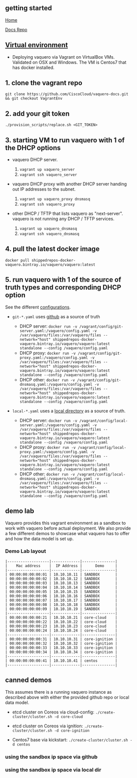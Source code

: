 <head>
            <meta charset="UTF-8">
            <!--[if IE]><meta http-equiv="X-UA-Compatible" content="IE=edge"><![endif]-->
            <meta name="viewport" content="width=device-width, initial-scale=1.0">
            <title>Vaquero Getting Started</title>
            <link rel="stylesheet" type="text/css" href="../doc.css">
            <link rel="stylesheet" href="https://fonts.googleapis.com/css?family=Open+Sans:300,300italic,400,400italic,600,600italic%7CNoto+Serif:400,400italic,700,700italic%7CDroid+Sans+Mono:400">
            <style>
                .markdown-body {
                    box-sizing: border-box;
                    min-width: 200px;
                    max-width: 980px;
                    margin: 0 auto;
                    padding: 45px;
                }
            </style>
</head><article class="markdown-body">

# getting started

[Home](https://ciscocloud.github.io/vaquero-docs/)

[Docs Repo](https://github.com/CiscoCloud/vaquero-docs/tree/master)


## [Virtual environment](https://github.com/CiscoCloud/vaquero-docs/tree/VagrantEnv)
- Deploying vaquero via Vagrant on VirtualBox VMs. Validated on OSX and Windows. The VM is Centos7 that has docker installed.

## 1. clone the vagrant repo

`git clone https://github.com/CiscoCloud/vaquero-docs.git && git checkout VagrantEnv`


## 2. add your git token

`./provision_scripts/replace.sh <GIT_TOKEN>`


## 3. starting VM to run vaquero with 1 of the DHCP options

- vaquero DHCP server.

    1. `vagrant up vaquero_server`
    2. `vagrant ssh vaquero_server`

- vaquero DHCP proxy with another DHCP server handing out IP addresses to the subnet.

    1. `vagrant up vaquero_proxy dnsmasq`
    2. `vagrant ssh vaquero_proxy`

- other DHCP / TFTP that lists vaquero as "next-server". vaquero is not running any DHCP / TFTP services.

    1. `vagrant up vaquero_dnsmasq`
    2. `vagrant ssh vaquero_dnsmasq`


## 4. pull the latest docker image

`docker pull shippedrepos-docker-vaquero.bintray.io/vaquero/vaquero:latest`


## 5. run vaquero with 1 of the source of truth types and corresponding DHCP option

See the different [configurations](https://github.com/CiscoCloud/vaquero-docs/tree/VagrantEnv/config).

- `git-*.yaml` uses [github](https://github.com/gem-test/vaquero/tree/vagrant) as a source of truth

    - DHCP server:
    `docker run -v /vagrant/config/git-server.yaml:/vaquero/config.yaml -v /var/vaquero/files:/var/vaquero/files --network="host" shippedrepos-docker-vaquero.bintray.io/vaquero/vaquero:latest standalone --config /vaquero/config.yaml`
    - DHCP proxy:
    `docker run -v /vagrant/config/git-proxy.yaml:/vaquero/config.yaml -v /var/vaquero/files:/var/vaquero/files --network="host" shippedrepos-docker-vaquero.bintray.io/vaquero/vaquero:latest standalone --config /vaquero/config.yaml`
    - DHCP other:
    `docker run -v /vagrant/config/git-dnsmasq.yaml:/vaquero/config.yaml -v /var/vaquero/files:/var/vaquero/files --network="host" shippedrepos-docker-vaquero.bintray.io/vaquero/vaquero:latest standalone --config /vaquero/config.yaml`

- `local-*.yaml` uses a [local directory](https://github.com/CiscoCloud/vaquero-docs/tree/VagrantEnv/local) as a source of truth.

    - DHCP server:
    `docker run -v /vagrant/config/local-server.yaml:/vaquero/config.yaml -v /var/vaquero/files:/var/vaquero/files --network="host" shippedrepos-docker-vaquero.bintray.io/vaquero/vaquero:latest standalone --config /vaquero/config.yaml`
    - DHCP proxy:
    `docker run -v /vagrant/config/local-proxy.yaml:/vaquero/config.yaml -v /var/vaquero/files:/var/vaquero/files --network="host" shippedrepos-docker-vaquero.bintray.io/vaquero/vaquero:latest standalone --config /vaquero/config.yaml`
    - DHCP other:
    `docker run -v /vagrant/config/local-dnsmasq.yaml:/vaquero/config.yaml -v /var/vaquero/files:/var/vaquero/files --network="host" shippedrepos-docker-vaquero.bintray.io/vaquero/vaquero:latest standalone --config /vaquero/config.yaml`


## demo lab

Vaquero provides this vagrant environment as a sandbox to work with vaquero before actual deployment. We also provide a few different demos to showcase what vaquero has to offer and how the data model is set up.

### Demo Lab layout
```
|-------------------|-------------|---------------|
|    Mac address    |  IP Address |      Demo     |
|-------------------|-------------|---------------|
| 00:00:00:00:00:01 | 10.10.10.11 | SANDBOX       |
| 00:00:00:00:00:02 | 10.10.10.12 | SANDBOX       |
| 00:00:00:00:00:03 | 10.10.10.13 | SANDBOX       |
| 00:00:00:00:00:04 | 10.10.10.14 | SANDBOX       |
| 00:00:00:00:00:05 | 10.10.10.15 | SANDBOX       |
| 00:00:00:00:00:06 | 10.10.10.16 | SANDBOX       |
| 00:00:00:00:00:07 | 10.10.10.17 | SANDBOX       |
| 00:00:00:00:00:08 | 10.10.10.18 | SANDBOX       |
| 00:00:00:00:00:09 | 10.10.10.19 | SANDBOX       |
|-------------------|-------------|---------------|
| 00:00:00:00:00:21 | 10.10.10.21 | core-cloud    |
| 00:00:00:00:00:22 | 10.10.10.22 | core-cloud    |
| 00:00:00:00:00:23 | 10.10.10.23 | core-cloud    |
| 00:00:00:00:00:24 | 10.10.10.24 | core-cloud    |
|-------------------|-------------|---------------|
| 00:00:00:00:00:31 | 10.10.10.31 | core-ignition |
| 00:00:00:00:00:32 | 10.10.10.32 | core-ignition |
| 00:00:00:00:00:33 | 10.10.10.33 | core-ignition |
| 00:00:00:00:00:34 | 10.10.10.34 | core-ignition |
|-------------------|-------------|---------------|
| 00:00:00:00:00:41 | 10.10.10.41 | centos        |
|-------------------|-------------|---------------|
```

## canned demos
This assumes there is a running vaquero instance as described above with either the provided github repo or local data model.

- etcd cluster on Coreos via cloud-config: `./create-cluster/cluster.sh -d core-cloud`

- etcd cluster on Coreos via ignition: `./create-cluster/cluster.sh -d core-ignition`

- Centos7 base via kickstart: `./create-cluster/cluster.sh -d centos`


### using the sandbox ip space via github

### using the sandbox ip space via local dir
